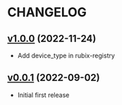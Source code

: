 # CHANGELOG

## [v1.0.0](https://github.com/NubeIO/rubix-assist/tree/v1.0.0) (2022-11-24)

- Add device_type in rubix-registry

## [v0.0.1](https://github.com/NubeIO/rubix-assist/tree/v0.0.1) (2022-09-02)

- Initial first release
